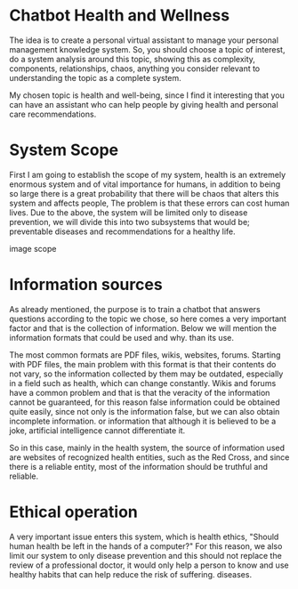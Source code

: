 
# Chatbot Health and Wellness

The idea is to create a personal virtual assistant to manage your personal management knowledge system. So, you should choose a topic of interest, do a system analysis around this topic, showing this as complexity, components, relationships, chaos, anything you consider relevant to understanding the topic as a complete system.

My chosen topic is health and well-being, since I find it interesting that you can have an assistant who can help people by giving health and personal care recommendations.

# System Scope

First I am going to establish the scope of my system, health is an extremely enormous system and of vital importance for humans, in addition to being so large there is a great probability that there will be chaos that alters this system and affects people, The problem is that these errors can cost human lives. Due to the above, the system will be limited only to disease prevention, we will divide this into two subsystems that would be; preventable diseases and recommendations for a healthy life.

image scope

# Information sources

As already mentioned, the purpose is to train a chatbot that answers questions according to the topic we chose, so here comes a very important factor and that is the collection of information. Below we will mention the information formats that could be used and why. than its use.

The most common formats are PDF files, wikis, websites, forums. Starting with PDF files, the main problem with this format is that their contents do not vary, so the information collected by them may be outdated, especially in a field such as health, which can change constantly. Wikis and forums have a common problem and that is that the veracity of the information cannot be guaranteed, for this reason false information could be obtained quite easily, since not only is the information false, but we can also obtain incomplete information. or information that although it is believed to be a joke, artificial intelligence cannot differentiate it.

So in this case, mainly in the health system, the source of information used are websites of recognized health entities, such as the Red Cross, and since there is a reliable entity, most of the information should be truthful and reliable.

# Ethical operation

A very important issue enters this system, which is health ethics, "Should human health be left in the hands of a computer?" For this reason, we also limit our system to only disease prevention and this should not replace the review of a professional doctor, it would only help a person to know and use healthy habits that can help reduce the risk of suffering. diseases.